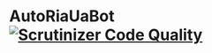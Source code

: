 AutoRiaUaBot [![Scrutinizer Code Quality](https://scrutinizer-ci.com/g/iamraccoon/AutoRiaUaBot/badges/quality-score.png?b=master)](https://scrutinizer-ci.com/g/iamraccoon/AutoRiaUaBot/?branch=master)
==========